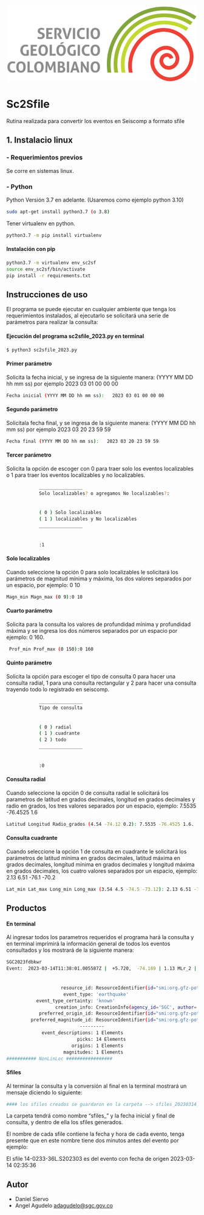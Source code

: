 ![SGC](images/sgc_logo.png)<!-- .element width="700"-->

# Sc2Sfile 


Rutina realizada para convertir los eventos en Seiscomp a formato sfile  

## 1. Instalacio linux

### - Requerimientos previos
Se corre en sistemas linux.

### - Python
Python Versión 3.7 en adelante. (Usaremos como ejemplo python 3.10)
```bash
sudo apt-get install python3.7 (o 3.8)
```

Tener virtualenv en python.
```bash
python3.7 -m pip install virtualenv
```

#### Instalación con pip 
```bash
python3.7 -m virtualenv env_sc2sf
source env_sc2sf/bin/activate
pip install -r requirements.txt
```

## Instrucciones de uso

El programa se puede ejecutar en cualquier ambiente que tenga los requerimientos instalados, al ejecutarlo se solicitará una serie de parámetros para realizar la consulta: 

#### Ejecución del programa sc2sfile_2023.py en terminal

```bash
$ python3 sc2sfile_2023.py
```
#### Primer parámetro
Solicita la fecha inicial, y se ingresa de la siguiente manera: 
(YYYY MM DD hh mm ss)  por ejemplo 2023 03 01 00 00 00

```bash
Fecha inicial (YYYY MM DD hh mm ss):   2023 03 01 00 00 00
```
#### Segundo parámetro 
Solicitala fecha final,  y se ingresa de la siguiente manera: 
(YYYY MM DD hh mm ss)  por ejemplo 2023 03 20 23 59 59


```bash
Fecha final (YYYY MM DD hh mm ss):   2023 03 20 23 59 59 
```

#### Tercer parámetro 
Solicita la opción de escoger con 0 para traer solo los eventos localizables o 1 para traer los eventos localizables y no localizables.


```bash
            ________________
            Solo localizables? o agregamos No localizables?:


            ( 0 ) Solo localizables
            ( 1 ) localizables y No localizables
            ________________


            :1 
```

#### Solo localizables
Cuando seleccione la opción 0 para solo localizables  le solicitará los parámetros de magnitud mínima y máxima, los dos valores separados por un espacio, por ejemplo: 0 10

```bash
Magn_min Magn_max (0 9):0 10
```
#### Cuarto parámetro 
Solicita para la consulta los valores de profundidad mínima y profundidad máxima y se ingresa los dos números separados por un espacio por ejemplo: 0 160.

```bash
 Prof_min Prof_max (0 150):0 160
```

#### Quinto parámetro 
Solicita la opción para escoger el tipo de consulta  0  para hacer una consulta radial, 1 para una consulta rectangular y 2 para hacer una consulta trayendo todo lo registrado en seiscomp.

```bash
            ________________
            Tipo de consulta


            ( 0 ) radial
            ( 1 ) cuadrante
            ( 2 ) todo
            ________________


            :0
```

#### Consulta radial
Cuando seleccione la opción 0 de consulta radial le solicitará los parametros de latitud en grados decimales, longitud en grados decimales y radio en grados, los tres valores separados por un espacio, ejemplo: 7.5535 -76.4525 1.6

```bash
Latitud Longitud Radio_grados (4.54 -74.12 0.2): 7.5535 -76.4525 1.6.
```

#### Consulta cuadrante
Cuando seleccione la opción 1 de consulta en cuadrante le solicitará los parámetros de latitud mínima en grados decimales, latitud máxima en grados decimales, longitud mínima en grados decimales y longitud máxima en grados decimales, los cuatro valores separados por un espacio, ejemplo: 2.13 6.51 -76.1 -70.2


```bash
Lat_min Lat_max Long_min Long_max (3.54 4.5 -74.5 -73.12): 2.13 6.51 -76.1 -70.2
```

## Productos

#### En terminal
Al ingresar todos los parametros requeridos el programa hará la consulta y en terminal imprimirá la información general de todos los eventos consultados y los mostrará de la siguiente manera:

```bash
SGC2023fdbkwr
Event:  2023-03-14T11:38:01.005587Z |  +5.720,  -74.189 | 1.13 MLr_2 | manual


                    resource_id: ResourceIdentifier(id="smi:org.gfz-potsdam.de/geofon/SGC2                                                                                                023fdbkwr")
                     event_type: 'earthquake'
           event_type_certainty: 'known'
                  creation_info: CreationInfo(agency_id='SGC', author='scevent@seismo1.sgc                                                                                                .gov.co', creation_time=UTCDateTime(2023, 3, 14, 11, 45, 33, 241958))
            preferred_origin_id: ResourceIdentifier(id="smi:org.gfz-potsdam.de/geofon/NLL.                                                                                                20230314130831.461691.39090")
         preferred_magnitude_id: ResourceIdentifier(id="smi:org.gfz-potsdam.de/geofon/NLL.                                                                                                20230314130831.461691.39090/netMag/MLr_2")
                           ---------
             event_descriptions: 1 Elements
                          picks: 14 Elements
                        origins: 1 Elements
                     magnitudes: 1 Elements
########### NonLinLoc #################
```

#### Sfiles
Al terminar la consulta y la conversión al final en la terminal mostrará un mensaje diciendo lo siguiente:

```bash
#### los sfiles creados se guardaron en la carpeta --> sfiles_20230314_20230314
```

La carpeta tendrá como nombre “sfiles_” y la fecha inicial y final de consulta, y dentro de ella los sfiles generados.

El nombre de cada sfile contiene la fecha y hora de cada evento, tenga presente que en este nombre tiene dos minutos antes del evento por ejemplo:

El sfile 14-0233-36L.S202303   es del evento con fecha de origen 2023-03-14  02:35:36


## Autor

- Daniel Siervo 
- Angel Agudelo adagudelo@sgc.gov.co

